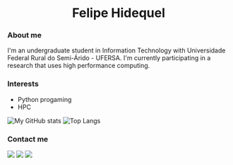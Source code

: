 <h1 align="center">Felipe Hidequel</h1>

<div>
  <h3>About me</h3>
  <p>I'm an undergraduate student in Information Technology with Universidade Federal Rural do Semi-Árido - UFERSA. I'm currently participating in a research that uses high performance computing.</p>
  <h3>Interests</h3>
  <ul>
    <li>Python progaming</li>
    <li>HPC</li>
  </ul>

![My GitHub stats](https://github-readme-stats.vercel.app/api?username=felipehidequel&show_icons=true&theme=radical)
![Top Langs](https://github-readme-stats.vercel.app/api/top-langs/?username=felipehidequel&show_icons=true&theme=radical&layout=compact)

<div>
  <h3>Contact me</h3>
  <a href="https://instagram.com/hidequelsantos" target="_blank"><img src="https://img.shields.io/badge/-Instagram-%23E4405F?style=for-the-badge&logo=instagram&logoColor=white" target="_blank"></a>
  <a href = "mailto:felipehidequel@gmail.com"><img src="https://img.shields.io/badge/-Gmail-%23333?style=for-the-badge&logo=gmail&logoColor=white" target="_blank"></a>
  <a href="https://www.linkedin.com/in/felipe-hidequel-2a4b4124a/" target="_blank"><img src="https://img.shields.io/badge/-LinkedIn-%230077B5?style=for-the-badge&logo=linkedin&logoColor=white" target="_blank"></a>
</div>
